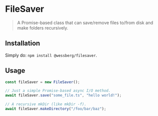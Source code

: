 # FileSaver
> A Promise-based class that can save/remove files to/from disk and make folders recursively.

## Installation
Simply do: `npm install @wessberg/filesaver`.

## Usage
```typescript
const fileSaver = new FileSaver();

// Just a simple Promise-based async I/O method.
await fileSaver.save("some_file.ts", "hello world!");

// A recursive mkDir (like mkDir -f).
await fileSaver.makeDirectory("/foo/bar/baz");
```